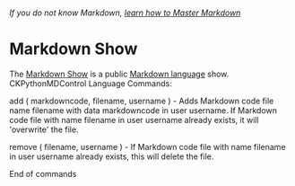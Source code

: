 ###### If you do not know Markdown, [learn how to Master Markdown](https://guides.github.com/features/mastering-markdown/)
# Markdown Show
The [Markdown Show](https://github.com/eric645/markdown) is a public [Markdown language](https://guides.github.com/features/mastering-markdown/) show. CKPythonMDControl Language Commands:

add ( markdowncode, filename, username ) - Adds Markdown code file name filename with data markdowncode in user username. If Markdown code file with name filename in user username already exists, it will 'overwrite' the file.

remove ( filename, username )            - If Markdown code file with name filename in user username already exists, this will delete the file.

End of commands
